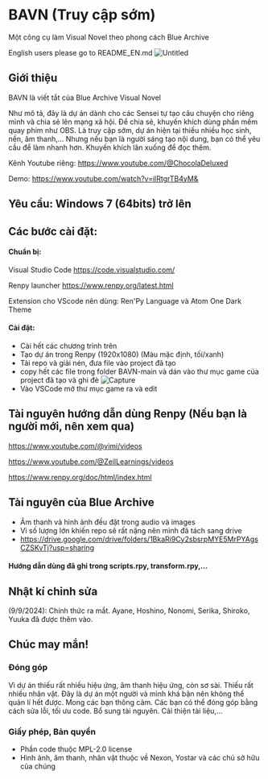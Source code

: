 # BAVN (Truy cập sớm)
Một công cụ làm Visual Novel theo phong cách Blue Archive

English users please go to README_EN.md
![Untitled](https://github.com/user-attachments/assets/1ede932e-cb0a-4805-ba19-706efe23ea68)

## Giới thiệu
BAVN là viết tắt của Blue Archive Visual Novel

Như mô tả, đây là dự án dành cho các Sensei tự tạo câu chuyện cho riêng mình và chia sẻ lên mạng xã hội. Để chia sẻ, khuyến khích dùng phần mềm quay phim như OBS. Là truy cập sớm, dự án hiện tại thiếu nhiều học sinh, nền, âm thanh,... Nhưng nếu bạn là người sáng tạo nội dung, bạn có thể yêu cầu để làm nhanh hơn. Khuyến khích lăn xuống để đọc thêm.

Kênh Youtube riêng: https://www.youtube.com/@ChocolaDeluxed

Demo: https://www.youtube.com/watch?v=ilRtgrTB4yM&

## Yêu cầu: Windows 7 (64bits) trở lên

## Các bước cài đặt:
#### Chuẩn bị:
Visual Studio Code https://code.visualstudio.com/

Renpy launcher https://www.renpy.org/latest.html

Extension cho VScode nên dùng: Ren'Py Language và Atom One Dark Theme

#### Cài đặt:
- Cài hết các chương trình trên
- Tạo dự án trong Renpy (1920x1080) (Màu mặc định, tối/xanh)
- Tải repo và giải nén, đưa file vào project đã tạo
- copy hết các file trong folder BAVN-main và dán vào thư mục game của project đã tạo và ghi đè
![Capture](https://github.com/user-attachments/assets/b2a44203-dbaf-4390-ac3f-d7b1a4079cd0)
- Vào VSCode mở thư mục game ra và edit

## Tài nguyên hướng dẫn dùng Renpy (Nếu bạn là người mới, nên xem qua)
https://www.youtube.com/@vimi/videos

https://www.youtube.com/@ZeilLearnings/videos

https://www.renpy.org/doc/html/index.html
## Tài nguyên của Blue Archive
- Âm thanh và hình ảnh đều đặt trong audio và images
- Vì số lượng lớn khiến repo sẽ rất nặng nên mình đã tách sang drive
- https://drive.google.com/drive/folders/1BkaRi9Cy2sbsrpMYE5MrPYAgsCZSKvTj?usp=sharing
  
#### Hướng dẫn dùng đã ghi trong scripts.rpy, transform.rpy,...
## Nhật kí chỉnh sửa
(9/9/2024): Chính thức ra mắt. Ayane, Hoshino, Nonomi, Serika, Shiroko, Yuuka đã được thêm vào.

## Chúc may mắn!

### Đóng góp
Vì dự án thiếu rất nhiều hiệu ứng, âm thanh hiệu ứng, còn sơ sài. Thiếu rất nhiều nhân vật. Đây là dự án một người và mình khá bận nên không thể quản lí hết được. Mong các bạn thông cảm.
Các bạn có thể đóng góp bằng cách sửa lỗi, tối ưu code. Bổ sung tài nguyên. Cải thiện tài liệu,...
### Giấy phép, Bản quyền
- Phần code thuộc MPL-2.0 license
- Hình ảnh, âm thanh, nhân vật thuộc về Nexon, Yostar và các chủ sở hữu của chúng
